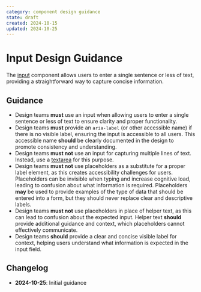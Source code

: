 ```yaml
---
category: component design guidance
state: draft
created: 2024-10-15
updated: 2024-10-25
---
```


# Input Design Guidance

The [input](https://clarity.design/documentation/input) component allows users to enter a single sentence or less of text, providing a straightforward way to capture concise information.

## Guidance

- Design teams **must** use an input when allowing users to enter a single sentence or less of text to ensure clarity and proper functionality.
- Design teams **must** provide an `aria-label` (or other accessible name) if there is no visible label, ensuring the input is accessible to all users. This accessible name **should** be clearly documented in the design to promote consistency and understanding.
- Design teams **must not** use an input for capturing multiple lines of text. Instead, use a [textarea](https://clarity.design/documentation/textarea) for this purpose.
- Design teams **must not** use placeholders as a substitute for a proper label element, as this creates accessibility challenges for users. Placeholders can be invisible when typing and increase cognitive load, leading to confusion about what information is required.  Placeholders **may** be used to provide examples of the type of data that should be entered into a form, but they should never replace clear and descriptive labels.
- Design teams **must not** use placeholders in place of helper text, as this can lead to confusion about the expected input. Helper text **should** provide additional guidance and context, which placeholders cannot effectively communicate.
- Design teams **should** provide a clear and concise visible label for context, helping users understand what information is expected in the input field.

## Changelog

- **2024-10-25**: Initial guidance
